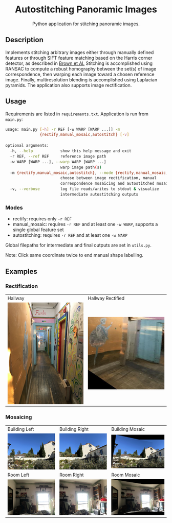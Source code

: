 <h1 align="center"> Autostitching Panoramic Images </h1>

<p align="center">Python application for stitching panoramic images.</p>

## Description

Implements stitching arbitrary images either through manually defined features
or through SIFT feature matching based on the Harris corner detector, as described in [Brown et Al.](http://matthewalunbrown.com/papers/cvpr05.pdf) Stitching is accomplished using RANSAC to compute a robust homography between the set(s) of image
correspondence, then warping each image toward a chosen reference image. Finally, multiresolution blending is accomplished using 
Laplacian pyramids. The application also supports image rectification.

## Usage

Requirements are listed in ```requirements.txt```. Application is run from ```main.py```: 

```bash
usage: main.py [-h] -r REF [-w WARP [WARP ...]] -m
               {rectify,manual_mosaic,autostitch} [-v]

optional arguments:
  -h, --help            show this help message and exit
  -r REF, --ref REF     reference image path
  -w WARP [WARP ...], --warp WARP [WARP ...]
                        warp image path(s)
  -m {rectify,manual_mosaic,autostitch}, --mode {rectify,manual_mosaic,autostitch}
                        choose between image rectification, manual
                        correspondence mosaicing and autostitched mosaicing
  -v, --verbose         log file reads/writes to stdout & visualize
                        intermediate autostitching outputs
```

### Modes

- rectify: requires only ```-r REF```
- manual_mosaic: requires ```-r REF``` and at least one ```-w WARP```, supports a single global feature set
- autostitching: requires ```-r REF``` and at least one ```-w WARP```

Global filepaths for intermediate and final outputs are set in ```utils.py```. 

Note: Click same coordinate twice to end manual shape labelling.

## Examples

### Rectification

<table>
  <tr>
     <td>Hallway</td>
     <td>Hallway Rectified</td>
  </tr>
  <tr>
    <td><img alt="hallway" src="docs/assets/imgs/readme/hallway.jpg" width="325"/> </td>
    <td><img alt="hallway rectified" src="docs/assets/imgs/readme/hallway_rectified.jpg" width="325"/></td>
  </tr>
 </table>



### Mosaicing

<table>
  <tr>
     <td>Building Left</td>
     <td>Building Right</td>
     <td>Building Mosaic</td>
  </tr>
  <tr>
    <td><img alt="building-left" src="docs/assets/imgs/readme/building-1.jpg" width="325"/></td>
    <td><img alt="building-right" src="docs/assets/imgs/readme/building-2.jpg" width="325"/></td>
    <td><img alt="building mosaic" src="docs/assets/imgs/readme/building-mosaic.jpg" width="375"/></td>
  </tr>
  <tr>
     <td>Room Left</td>
     <td>Room Right</td>
     <td>Room Mosaic</td>
  </tr>
  <tr>
    <td><img alt="room-left" src="docs/assets/imgs/readme/room-1.jpg" width="325"/></td>
    <td><img alt="room-right" src="docs/assets/imgs/readme/room-2.jpg" width="325"/></td>
    <td><img alt="room mosaic" src="docs/assets/imgs/readme/room-mosaic.jpg" width="375"/></td>
  </tr>
 </table>

 
